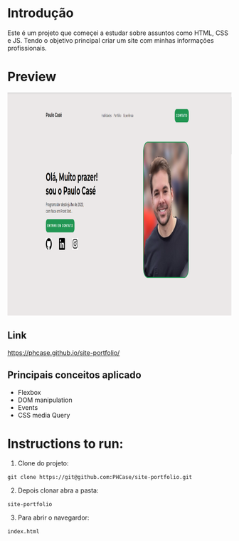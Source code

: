 # Introdução

Este é um projeto que começei a estudar sobre assuntos como HTML, CSS e JS.
Tendo o objetivo principal criar um site com minhas informações profissionais.

# Preview

<img src="https://github.com/PHCase/site-portfolio/blob/main/icons/preview.png" height="500">

## Link

https://phcase.github.io/site-portfolio/

## Principais conceitos aplicado

- Flexbox
- DOM manipulation
- Events
- CSS media Query

# Instructions to run:

1. Clone do projeto:

```
git clone https://git@github.com:PHCase/site-portfolio.git
```

2. Depois clonar abra a pasta:

```
site-portfolio
```

3. Para abrir o navegardor:

```
index.html
```
